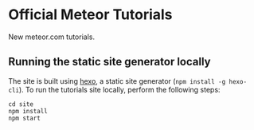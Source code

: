 # Official Meteor Tutorials

New meteor.com tutorials.

## Running the static site generator locally

The site is built using [hexo](https://hexo.io), a static site generator
(`npm install -g hexo-cli`). To run the tutorials site locally, perform the
following steps:

```shell
cd site
npm install
npm start
```
